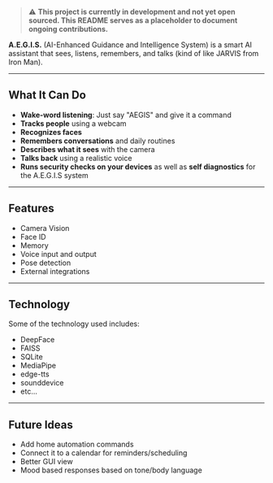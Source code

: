 > ⚠️ **This project is currently in development and not yet open sourced. This README serves as a placeholder to document ongoing contributions.**

**A.E.G.I.S.** (AI-Enhanced Guidance and Intelligence System) is a smart AI assistant that sees, listens, remembers, and talks (kind of like JARVIS from Iron Man).

---

## What It Can Do

* **Wake-word listening**: Just say "AEGIS" and give it a command
* **Tracks people** using a webcam
* **Recognizes faces**
* **Remembers conversations** and daily routines
* **Describes what it sees** with the camera
* **Talks back** using a realistic voice
* **Runs security checks on your devices** as well as **self diagnostics** for the A.E.G.I.S system

---

## Features

* Camera Vision
* Face ID
* Memory
* Voice input and output
* Pose detection
* External integrations

---

## Technology

Some of the technology used includes:

* DeepFace
* FAISS
* SQLite
* MediaPipe
* edge-tts
* sounddevice
* etc...

---

## Future Ideas

* Add home automation commands
* Connect it to a calendar for reminders/scheduling
* Better GUI view
* Mood based responses based on tone/body language

